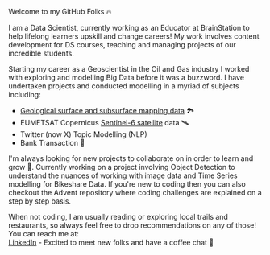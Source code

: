 Welcome to my GitHub Folks 🔥

I am a Data Scientist, currently working as an Educator at BrainStation to help lifelong learners upskill and change careers! My work involves content development for DS courses, teaching and managing projects of our incredible students.

Starting my career as a Geoscientist in the Oil and Gas industry I worked with exploring and modelling Big Data before it was a buzzword. I have undertaken projects and conducted modelling in a myriad of subjects including:
- [Geological surface and subsurface mapping data](https://www.searchanddiscovery.com/pdfz/documents/2014/30382chitransh/ndx_chitransh.pdf.html) 🏞️
- EUMETSAT Copernicus [Sentinel-6 satellite](https://www.eumetsat.int/sentinel-6) data 🛰️
- Twitter (now X) Topic Modelling (NLP) 
- Bank Transaction 🏦

I'm always looking for new projects to collaborate on in order to learn and grow 🌱. Currently working on a project involving Object Detection to understand the nuances of working with image data and Time Series modelling for Bikeshare Data. If you're new to coding then you can also checkout the Advent repository where coding challenges are explained on a step by step basis. 

When not coding, I am usually reading or exploring local trails and restaurants, so always feel free to drop recommendations on any of those!
You can reach me at:  
[LinkedIn](https://www.linkedin.com/in/schitransh/) - Excited to meet new folks and have a coffee chat 💬
